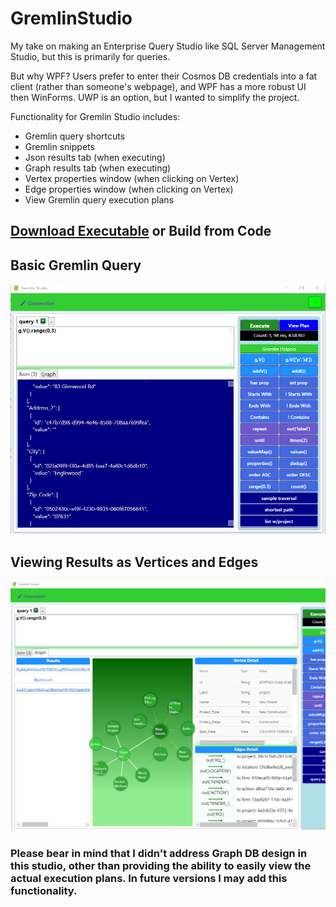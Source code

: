 # GremlinStudio
My take on making an Enterprise Query Studio like SQL Server Management Studio, but this is primarily for queries.

But why WPF?  Users prefer to enter their Cosmos DB credentials into a fat client (rather than someone's webpage), and WPF has a more robust UI then WinForms.  UWP is an option, but I wanted to simplify the project.

Functionality for Gremlin Studio includes:
- Gremlin query shortcuts
- Gremlin snippets
- Json results tab (when executing)
- Graph results tab (when executing)
- Vertex properties window (when clicking on Vertex)
- Edge properties window (when clicking on Vertex)
- View Gremlin query execution plans

## [Download Executable](https://gremlineditor.azurewebsites.net) or Build from Code

## Basic Gremlin Query
![](res/screenshotMain.png)

## Viewing Results as Vertices and Edges
![](res/screenshotGraph.png)

### Please bear in mind that I didn't address Graph DB design in this studio, other than providing the ability to easily view the actual execution plans.  In future versions I may add this functionality.

